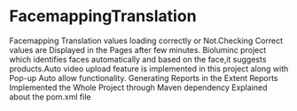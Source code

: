 # FacemappingTranslation
Facemapping Translation values loading correctly or Not.Checking Correct values are Displayed in the Pages after few minutes.
Bioluminc project which identifies faces automatically and based on the face,it suggests products.Auto video upload feature is implemented in this project along with Pop-up Auto allow functionality.
Generating Reports in the Extent Reports 
Implemented the Whole Project through Maven dependency
Explained about the pom.xml file
